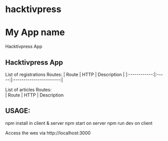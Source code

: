 # hacktivpress

# My App name
Hacktivpress App

## Hacktivpress App


List of registrations Routes:
| Route        | HTTP  | Description             |
|:------------:|:-----:|:-----------------------:|



List of articles Routes:        
| Route      | HTTP  | Description




## USAGE:
npm install in client & server
npm start on server
npm run dev on client

Access the wes via http://localhost:3000
